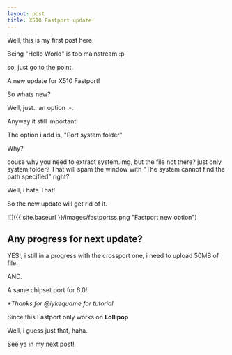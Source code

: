 ```yaml
---
layout: post
title: X510 Fastport update!
---
```


Well, this is my first post here.

Being "Hello World" is too mainstream :p

so, just go to the point.

A new update for X510 Fastport!

So whats new?

Well, just.. an option .-.

Anyway it still important!

The option i add is, "Port system folder"

Why?

couse why you need to extract system.img, but the file not there? just only system folder? That will spam the window with "The system cannot find the path specified" right?

Well, i hate That!

So the new update will get rid of it.


![]({{ site.baseurl }}/images/fastportss.png "Fastport new option")

## Any progress for next update?

YES!, i still in a progress with the crossport one, i need to upload 50MB of file.

AND.

A same chipset port for 6.0!

_*Thanks for @iykequame for tutorial_

Since this Fastport only works on **Lollipop**





Well, i guess just that, haha.

See ya in my next post!
